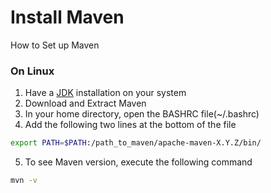 # Install Maven
How to Set up Maven

### On Linux
1. Have a [JDK](https://github.com/pooyanazari/EnterpriseInfrastructure/blob/main/JavaFamily/InstallJDK.md) installation on your system
2. Download and Extract Maven
3. In your home directory, open the BASHRC file(~/.bashrc)
4. Add the following two lines at the bottom of the file
```bash
export PATH=$PATH:/path_to_maven/apache-maven-X.Y.Z/bin/
```
5. To see Maven version, execute the following command
```bash
mvn -v
```
